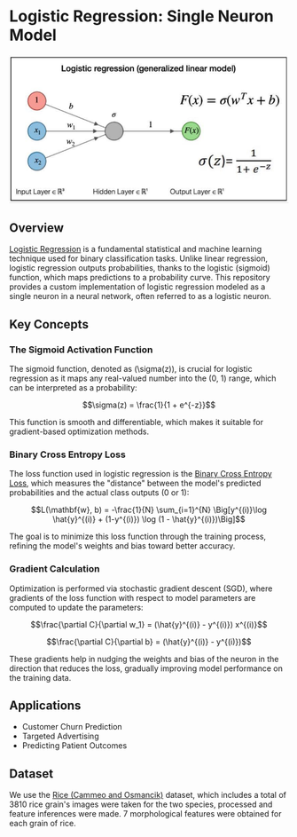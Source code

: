 # Logistic Regression: Single Neuron Model

![image](https://github.com/Naiwen1997/IDNE-577-Machine-Learning/blob/master/Images/logistic.jpg)

## Overview
[Logistic Regression](https://en.wikipedia.org/wiki/Logistic_regression#:~:text=Logistic%20regression%20is%20a%20supervised,based%20on%20patient%20test%20results.) is a fundamental statistical and machine learning technique used for binary classification tasks. Unlike linear regression, logistic regression outputs probabilities, thanks to the logistic (sigmoid) function, which maps predictions to a probability curve. This repository provides a custom implementation of logistic regression modeled as a single neuron in a neural network, often referred to as a logistic neuron.

## Key Concepts

### The Sigmoid Activation Function
The sigmoid function, denoted as \(\sigma(z)\), is crucial for logistic regression as it maps any real-valued number into the (0, 1) range, which can be interpreted as a probability:

$$\sigma(z) = \frac{1}{1 + e^{-z}}$$

This function is smooth and differentiable, which makes it suitable for gradient-based optimization methods.

### Binary Cross Entropy Loss
The loss function used in logistic regression is the [Binary Cross Entropy Loss](https://towardsdatascience.com/understanding-binary-cross-entropy-log-loss-a-visual-explanation-a3ac6025181a), which measures the "distance" between the model's predicted probabilities and the actual class outputs (0 or 1):

$$L(\mathbf{w}, b) = -\frac{1}{N} \sum_{i=1}^{N} \Big[y^{(i)}\log \hat{y}^{(i)} + (1-y^{(i)}) \log (1 - \hat{y}^{(i)})\Big]$$

The goal is to minimize this loss function through the training process, refining the model's weights and bias toward better accuracy.

### Gradient Calculation
Optimization is performed via stochastic gradient descent (SGD), where gradients of the loss function with respect to model parameters are computed to update the parameters:

$$\frac{\partial C}{\partial w_1} = (\hat{y}^{(i)} - y^{(i)}) x^{(i)}$$

$$\frac{\partial C}{\partial b} = (\hat{y}^{(i)} - y^{(i)})$$

These gradients help in nudging the weights and bias of the neuron in the direction that reduces the loss, gradually improving model performance on the training data.

## Applications
- Customer Churn Prediction
- Targeted Advertising
- Predicting Patient Outcomes

## Dataset
We use the [Rice (Cammeo and Osmancik)](https://archive.ics.uci.edu/dataset/545/rice+cammeo+and+osmancik) dataset, which includes a total of 3810 rice grain's images were taken for the two species, processed and feature inferences were made. 7 morphological features were obtained for each grain of rice.

